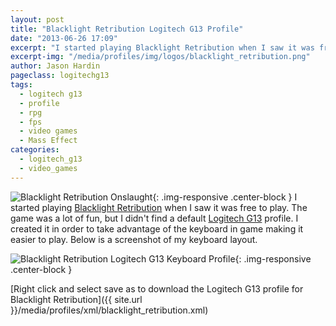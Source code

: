 ```yaml
---
layout: post
title: "Blacklight Retribution Logitech G13 Profile"
date: "2013-06-26 17:09"
excerpt: "I started playing Blacklight Retribution when I saw it was free to play. The game was a lot of fun, but I didn't find a default Logitech G13 profile."
excerpt-img: "/media/profiles/img/logos/blacklight_retribution.png"
author: Jason Hardin
pageclass: logitechg13
tags:
  - logitech g13
  - profile
  - rpg
  - fps
  - video games
  - Mass Effect
categories:
  - logitech_g13
  - video_games
---
```

![Blacklight Retribution Onslaught]({{site.url}}/media/profiles/img/logos/blacklight_retribution.png){: .img-responsive  .center-block }
I started playing [Blacklight Retribution](http://www.arcgames.com/en/games/blacklight-retribution) when I saw it was free to play. The game was a lot of fun, but I didn't find a default [Logitech G13](http://gaming.logitech.com/en-us/product/g13-advanced-gameboard) profile. I created it in order to take advantage of the keyboard in game making it easier to play. Below is a screenshot of my keyboard layout.

![Blacklight Retribution Logitech G13 Keyboard Profile]({{site.url}}/media/profiles/img/blacklight_retribution_keyboard_layout.png){: .img-responsive  .center-block }

[Right click and select save as to download the Logitech G13 profile for Blacklight Retribution]({{ site.url }}/media/profiles/xml/blacklight_retribution.xml)
